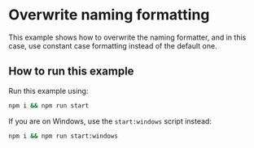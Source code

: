 # Overwrite naming formatting

This example shows how to overwrite the naming formatter, and in this case, use constant case formatting instead of the default one.

## How to run this example

Run this example using:

```sh
npm i && npm run start
```

If you are on Windows, use the `start:windows` script instead:

```sh
npm i && npm run start:windows
```
